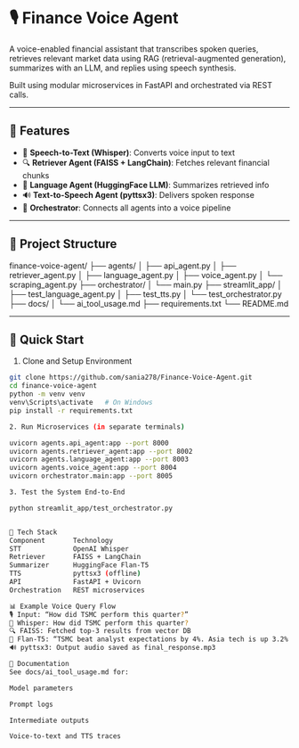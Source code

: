 
# 🎙️ Finance Voice Agent

A voice-enabled financial assistant that transcribes spoken queries, retrieves relevant market data using RAG (retrieval-augmented generation), summarizes with an LLM, and replies using speech synthesis.

Built using modular microservices in FastAPI and orchestrated via REST calls.

---

## 🧠 Features

- 🎤 **Speech-to-Text (Whisper)**: Converts voice input to text
- 🔍 **Retriever Agent (FAISS + LangChain)**: Fetches relevant financial chunks
- 🧠 **Language Agent (HuggingFace LLM)**: Summarizes retrieved info
- 🔊 **Text-to-Speech Agent (pyttsx3)**: Delivers spoken response
- 🔁 **Orchestrator**: Connects all agents into a voice pipeline

---

## 📁 Project Structure

finance-voice-agent/
├── agents/
│ ├── api_agent.py
│ ├── retriever_agent.py
│ ├── language_agent.py
│ ├── voice_agent.py
│ └── scraping_agent.py
├── orchestrator/
│ └── main.py
├── streamlit_app/
│ ├── test_language_agent.py
│ ├── test_tts.py
│ └── test_orchestrator.py
├── docs/
│ └── ai_tool_usage.md
├── requirements.txt
└── README.md


---

## 🚀 Quick Start

1. Clone and Setup Environment
```bash
git clone https://github.com/sania278/Finance-Voice-Agent.git
cd finance-voice-agent
python -m venv venv
venv\Scripts\activate   # On Windows
pip install -r requirements.txt

2. Run Microservices (in separate terminals)

uvicorn agents.api_agent:app --port 8000
uvicorn agents.retriever_agent:app --port 8002
uvicorn agents.language_agent:app --port 8003
uvicorn agents.voice_agent:app --port 8004
uvicorn orchestrator.main:app --port 8005

3. Test the System End-to-End

python streamlit_app/test_orchestrator.py


🧪 Tech Stack
Component	    Technology
STT	            OpenAI Whisper
Retriever	    FAISS + LangChain
Summarizer	    HuggingFace Flan-T5
TTS     	    pyttsx3 (offline)
API	            FastAPI + Uvicorn
Orchestration	REST microservices

📊 Example Voice Query Flow
🎙️ Input: “How did TSMC perform this quarter?”
📝 Whisper: How did TSMC perform this quarter?
🔍 FAISS: Fetched top-3 results from vector DB
🤖 Flan-T5: “TSMC beat analyst expectations by 4%. Asia tech is up 3.2%.”
🔊 pyttsx3: Output audio saved as final_response.mp3

📄 Documentation
See docs/ai_tool_usage.md for:

Model parameters

Prompt logs

Intermediate outputs

Voice-to-text and TTS traces

